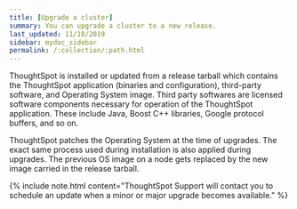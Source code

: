 ```yaml
---
title: [Upgrade a cluster]
summary: You can upgrade a cluster to a new release.
last_updated: 11/18/2019
sidebar: mydoc_sidebar
permalink: /:collection/:path.html
---
```


ThoughtSpot is installed or updated from a release tarball which contains the ThoughtSpot application (binaries and configuration), third-party software, and Operating System image. Third party softwares are licensed software components necessary for operation of the ThoughtSpot application. These include Java, Boost C++ libraries, Google protocol buffers, and so on.

ThoughtSpot patches the Operating System at the time of upgrades. The exact same process used during installation is also applied during upgrades. The previous OS image on a node gets replaced by the new image carried in the release tarball.

{% include note.html content="ThoughtSpot Support will contact you to schedule an update when a minor or major upgrade becomes available." %}

<!--## Upgrade using Management Console

{% include note.html content="The Management Console is now available in **beta** for customers with ThoughtSpot 5.3 or later. Please contact ThoughtSpot Support, if you want to try it." %}

ThoughtSpot now comes with a brand new Management Console that allows you to upgrade a cluster. When a new release or a patch is available for update, it appears under the **Update** menu in the Management Console as seen below:
![]({{ site.baseurl }}/images/update-available.png "cluster update")

Upgrading a cluster typically involves three steps:
- **Download release**:This option allows you to download a valid release tarball from an available list.
- **Pre-update checks**: This option enables you to run a series of diagnostic health checks to test the server readiness before the cluster upgrade.
- **Update cluster**: This option allows you to upgrade the cluster once you successfully completed the pre-update checks.

{% include note.html content="Ensure that you perform all pre-update checks well in advance to avoid any unforeseen issues before the scheduled maintenance window." %}

To update a cluster:
1. Log into ThoughtSpot from a browser.
2. Click the **Admin** menu on the top navigation bar.

   ![]({{ site.baseurl }}/images/admin.png)

   This opens the ThoughtSpot Management Console.
3. Click **Update** menu on the top navigation bar.

   ![]({{ site.baseurl }}/images/update1.png)

4. Expand the update you wish to use from the **Available Updates** list. This takes you to three-step process as explained above:

    ![]({{ site.baseurl }}/images/update-steps.png)

    - Click **Download** in the Download release section to download a new release tarball from the ThoughtSpot release server. Wait for the download to complete.
    - Click **Pre-Update** in the Pre-update checks section to run a series of health tests. Wait for the checks to complete.
    - Click **Update** in the Update cluster section to update your cluster to the new release version. Always perform this under a scheduled maintenance period.
-->
